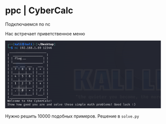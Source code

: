 # ppc |  CyberCalc

Подключаемся по nc

Нас встречает приветственное меню

![alt text](image.png)

Нужно решить 10000 подобных примеров. 
Решение в `solve.py`
